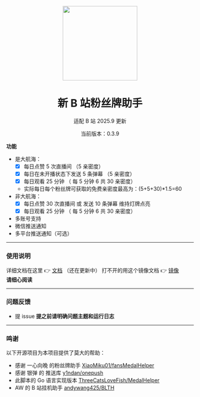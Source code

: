 <p align="center">
  <img src="https://s21.ax1x.com/2025/10/28/pVxwkmq.jpg" width="200" height="200" alt="">
</p>
<div align="center">
<h1> 新 B 站粉丝牌助手
</h1>

<p>适配 B 站 2025.9 更新</p>
<p>当前版本：0.3.9</p>

 </div>

**功能**

-   是大航海：
    -   [x] 每日点赞 5 次直播间 （5 亲密度）
    -   [x] 每日在未开播状态下发送 5 条弹幕 （5 亲密度）
    -   [x] 每日观看 25 分钟 （ 每 5 分钟 6 共 30 亲密度）
    -   实际每日每个粉丝牌可获取的免费亲密度最高为：(5+5+30)*1.5=60
-   非大航海：
    -   [x] 每日点赞 30 次直播间 或 发送 10 条弹幕  维持灯牌点亮
    -   [x] 每日观看 25 分钟 （ 每 5 分钟 6 共 30 亲密度）
-    多账号支持
-    微信推送通知
-    多平台推送通知（可选）


---

### 使用说明

详细文档在这里 👉 [文档](https://Venus-Yim.github.io/fansMedalHelperVersion)  （还在更新中）
打不开的用这个镜像文档 👉 [镜像]()  
**请细心阅读**

---

### 问题反馈

-   提 issue
    **提之前请明确问题主题和运行日志**

---

### 鸣谢

以下开源项目为本项目提供了莫大的帮助：

-   感谢 一心向晚 的粉丝牌助手 [XiaoMiku01/fansMedalHelper](https://github.com/XiaoMiku01/fansMedalHelper)
-   感谢 银弹 的 推送库 [y1ndan/onepush](https://github.com/y1ndan/onepush)
-   此脚本的 Go 语言实现版本 [ThreeCatsLoveFish/MedalHelper](https://github.com/ThreeCatsLoveFish/MedalHelper)
-   AW 的 B 站挂机助手 [andywang425/BLTH](https://github.com/andywang425/BLTH)
